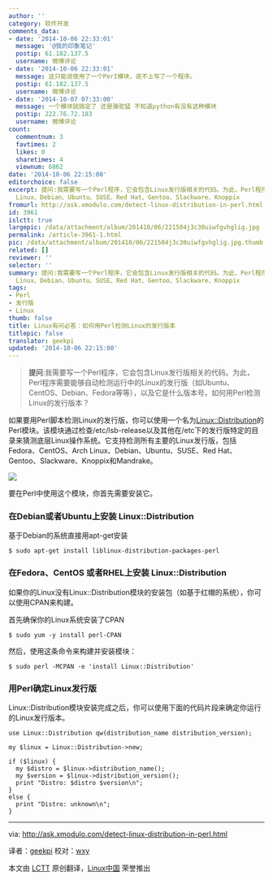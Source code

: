 ```yaml
---
author: ''
category: 软件开发
comments_data:
- date: '2014-10-06 22:33:01'
  message: '@我的印象笔记'
  postip: 61.182.137.5
  username: 微博评论
- date: '2014-10-06 22:33:01'
  message: 这只能说使用了一个PerI模块，说不上写了一个程序。
  postip: 61.182.137.5
  username: 微博评论
- date: '2014-10-07 07:33:00'
  message: 一个模块就搞定了 还是骆驼猛 不知道python有没有这种模块
  postip: 222.76.72.183
  username: 微博评论
count:
  commentnum: 3
  favtimes: 2
  likes: 0
  sharetimes: 4
  viewnum: 6862
date: '2014-10-06 22:15:00'
editorchoice: false
excerpt: 提问:我需要写一个Perl程序，它会包含Linux发行版相关的代码。为此，Perl程序需要能够自动检测运行中的Linux的发行版（如Ubuntu、CentOS、Debian、Fedora等等），以及它是什么版本号。如何用Perl检测Linux的发行版本？  如果要用Perl脚本检测Linux的发行版，你可以使用一个名为Linux::Distribution的Perl模块。该模块通过检查/etc/lsb-release以及其他在/etc下的发行版特定的目录来猜测底层Linux操作系统。它支持检测所有主要的Linux发行版，包括Fedora、CentOS、Arch
  Linux、Debian、Ubuntu、SUSE、Red Hat、Gentoo、Slackware、Knoppix
fromurl: http://ask.xmodulo.com/detect-linux-distribution-in-perl.html
id: 3961
islctt: true
largepic: /data/attachment/album/201410/06/221504j3c30uiwfgvhglig.jpg
permalink: /article-3961-1.html
pic: /data/attachment/album/201410/06/221504j3c30uiwfgvhglig.jpg.thumb.jpg
related: []
reviewer: ''
selector: ''
summary: 提问:我需要写一个Perl程序，它会包含Linux发行版相关的代码。为此，Perl程序需要能够自动检测运行中的Linux的发行版（如Ubuntu、CentOS、Debian、Fedora等等），以及它是什么版本号。如何用Perl检测Linux的发行版本？  如果要用Perl脚本检测Linux的发行版，你可以使用一个名为Linux::Distribution的Perl模块。该模块通过检查/etc/lsb-release以及其他在/etc下的发行版特定的目录来猜测底层Linux操作系统。它支持检测所有主要的Linux发行版，包括Fedora、CentOS、Arch
  Linux、Debian、Ubuntu、SUSE、Red Hat、Gentoo、Slackware、Knoppix
tags:
- Perl
- 发行版
- Linux
thumb: false
title: Linux有问必答：如何用Perl检测Linux的发行版本
titlepic: false
translator: geekpi
updated: '2014-10-06 22:15:00'
---
```



> 
> **提问**:我需要写一个Perl程序，它会包含Linux发行版相关的代码。为此，Perl程序需要能够自动检测运行中的Linux的发行版（如Ubuntu、CentOS、Debian、Fedora等等），以及它是什么版本号。如何用Perl检测Linux的发行版本？
> 
> 
> 


如果要用Perl脚本检测Linux的发行版，你可以使用一个名为[Linux::Distribution](https://metacpan.org/pod/Linux::Distribution)的Perl模块。该模块通过检查/etc/lsb-release以及其他在/etc下的发行版特定的目录来猜测底层Linux操作系统。它支持检测所有主要的Linux发行版，包括Fedora、CentOS、Arch Linux、Debian、Ubuntu、SUSE、Red Hat、Gentoo、Slackware、Knoppix和Mandrake。


![](/data/attachment/album/201410/06/221504j3c30uiwfgvhglig.jpg)


要在Perl中使用这个模块，你首先需要安装它。


### 在Debian或者Ubuntu上安装 Linux::Distribution


基于Debian的系统直接用apt-get安装



```
$ sudo apt-get install liblinux-distribution-packages-perl 

```

### 在Fedora、CentOS 或者RHEL上安装 Linux::Distribution


如果你的Linux没有Linux::Distribution模块的安装包（如基于红帽的系统），你可以使用CPAN来构建。


首先确保你的Linux系统安装了CPAN



```
$ sudo yum -y install perl-CPAN 

```

然后，使用这条命令来构建并安装模块：



```
$ sudo perl -MCPAN -e 'install Linux::Distribution' 

```

### 用Perl确定Linux发行版


Linux::Distribution模块安装完成之后，你可以使用下面的代码片段来确定你运行的Linux发行版本。



```
use Linux::Distribution qw(distribution_name distribution_version);

my $linux = Linux::Distribution->new;

if ($linux) {
  my $distro = $linux->distribution_name();
  my $version = $linux->distribution_version();
  print "Distro: $distro $version\n";
}
else {
  print "Distro: unknown\n";
}

```



---


via: <http://ask.xmodulo.com/detect-linux-distribution-in-perl.html>


译者：[geekpi](https://github.com/geekpi) 校对：[wxy](https://github.com/wxy)


本文由 [LCTT](https://github.com/LCTT/TranslateProject) 原创翻译，[Linux中国](http://linux.cn/) 荣誉推出